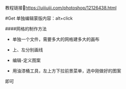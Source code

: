 教程链接🔗https://uiiiuiii.com/photoshop/12126438.html

#Get
单独编辑蒙版内容：alt+click

####网格的制作方法
* 单独一个文件，需要多大的网格建多大的画布

* 上、左分别画线

* 编辑-定义图案

* 用油漆桶工具，左上方下拉前景菜单，选中刚做好的图案

即可
